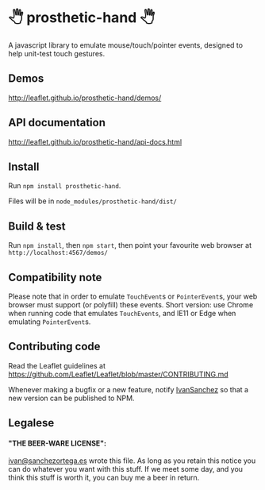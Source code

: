 
# 🖑 prosthetic-hand 🖑

A javascript library to emulate mouse/touch/pointer events, designed to help
unit-test touch gestures.


## Demos

http://leaflet.github.io/prosthetic-hand/demos/

## API documentation

http://leaflet.github.io/prosthetic-hand/api-docs.html



## Install

Run `npm install prosthetic-hand`.

Files will be in `node_modules/prosthetic-hand/dist/`

## Build & test

Run `npm install`, then `npm start`, then point your favourite web browser at
`http://localhost:4567/demos/`

## Compatibility note

Please note that in order to emulate `TouchEvent`s or `PointerEvent`s, your
web browser must support (or polyfill) these events. Short version: use
Chrome when running code that emulates `TouchEvents`, and IE11 or Edge when
emulating `PointerEvent`s.

## Contributing code

Read the Leaflet guidelines at https://github.com/Leaflet/Leaflet/blob/master/CONTRIBUTING.md

Whenever making a bugfix or a new feature, notify [IvanSanchez](https://github.com/IvanSanchez) so that a new version can be published to NPM.

## Legalese

#### "THE BEER-WARE LICENSE":

<ivan@sanchezortega.es> wrote this file. As long as you retain this notice you
can do whatever you want with this stuff. If we meet some day, and you think
this stuff is worth it, you can buy me a beer in return.
